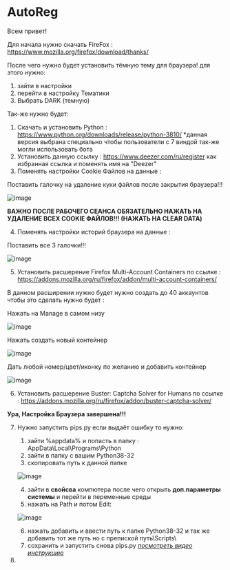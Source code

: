 # AutoReg

Всем привет!

Для начала нужно скачать FireFox : https://www.mozilla.org/firefox/download/thanks/

После чего нужно будет установить тёмную тему для браузера!
для этого нужно:
1. зайти в настройки
2. перейти в настройку Тематики
3. Выбрать DARK (темную)

Так-же нужно будет:
1. Скачать и установить Python : https://www.python.org/downloads/release/python-3810/
  *данная версия выбрана специально чтобы пользователи с 7 виндой так-же могли использовать бота
2. Установить данную ссылку : https://www.deezer.com/ru/register как избранная ссылка и поменять имя на "Deezer"
3. Поменять настройки Cookie Файлов на данные :

  Поставить галочку на удаление куки файлов после закрытия браузера!!!

  ![image](https://user-images.githubusercontent.com/62577766/175699166-c7551141-1d3b-4c06-b73b-2a15c0b63631.png)

  **ВАЖНО ПОСЛЕ РАБОЧЕГО СЕАНСА ОБЯЗАТЕЛЬНО НАЖАТЬ НА УДАЛЕНИЕ ВСЕХ COOKIE ФАЙЛОВ!!! (НАЖАТЬ НА СLEAR DATA)**

4. Поменять настройки историй браузера на данные : 

  Поставить все 3 галочки!!!

  ![image](https://user-images.githubusercontent.com/62577766/175699495-001d79d9-b98b-4e10-b300-b92d0f99d1de.png)

5. Установить расшерение Firefox Multi-Account Containers по ссылке : https://addons.mozilla.org/ru/firefox/addon/multi-account-containers/

  В данном расширении нужно будет нужно создать до 40 аккаунтов чтобы это сделать нужно будет :

  Нажать на Manage в самом низу

  ![image](https://user-images.githubusercontent.com/62577766/175699782-ded13853-9cdb-4d63-ba79-79a21142877f.png)

  Нажать создать новый контейнер

  ![image](https://user-images.githubusercontent.com/62577766/175699825-0f0560df-e808-47e8-9998-9f9bd0e67a37.png)

  Дать любой номер/цвет/иконку по желанию и добавить контейнер

  ![image](https://user-images.githubusercontent.com/62577766/175699847-d7aa408b-26d4-4a6c-8aff-bc27d7b59044.png)

6.  Установить расшерение Buster: Captcha Solver for Humans по ссылке : https://addons.mozilla.org/ru/firefox/addon/buster-captcha-solver/

**Ура, Настройка Браузера завершена!!!**

7.  Нужно запустить pips.py если выдаёт ошибку то нужно:
    1. зайти %appdata% и попасть в папку : AppData\Local\Programs\Python
    2. зайти в папку с вашим Python38-32
    3. скопировать путь к данной папке 
    
    ![image](https://user-images.githubusercontent.com/62577766/175720681-4ce74f49-7a02-44eb-8798-40fc33144628.png)
    
    4. зайти в **свойсва** компютера после чего открыть **доп.параметры системы** и перейти в переменные среды
    5. нажать на Path и потом Edit:
  
    ![image](https://user-images.githubusercontent.com/62577766/175720955-f7cea0db-d0db-4726-a55e-d2f652d753ea.png)

    6. нажать добавить и ввести путь к папке Python38-32 и так же добавить тот же путь но с препиской путь\Scripts\
    7. cохранить и запустить снова pips.py
    *[посмотреть видео инструкцию](https://youtube.com/clip/UgkxFAYldcKNQNSg-ZPq1okxZwEzAzCJLjN9)*
8.  
